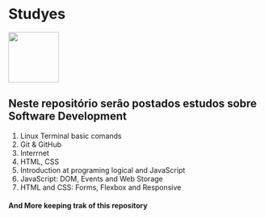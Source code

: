 # Studyes

<div>
  <img width="100px" heigth="100px" src="https://cdn.icon-icons.com/icons2/3178/PNG/512/coding_computer_pc_screen_code_icon_193925.png">
</div>

## Neste repositório serão postados estudos sobre Software Development

1. Linux Terminal basic comands
2. Git & GitHub
3. Interrnet
4. HTML, CSS
5. Introduction at programing logical and JavaScript
6. JavaScript: DOM, Events and Web Storage
7. HTML and CSS: Forms, Flexbox and Responsive

#### And More keeping trak of this repository

